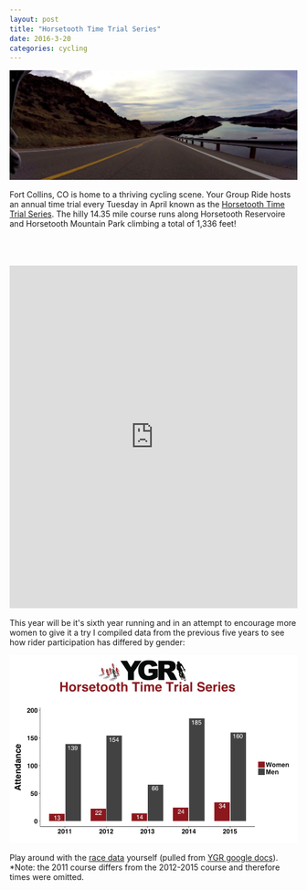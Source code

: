 ```yaml
---
layout: post
title: "Horsetooth Time Trial Series"
date: 2016-3-20 
categories: cycling
---
```

![HTdams](/images/dams_handlebar.jpg "HTDam Soldier Hill Descent")

Fort Collins, CO is home to a thriving cycling scene. Your Group Ride hosts an annual time trial every Tuesday in April known as the [Horsetooth Time Trial Series][HTTT flyer]. The hilly 14.35 mile course runs along Horsetooth Reservoire and Horsetooth Mountain Park climbing a total of 1,336 feet!	
<br>
<br>
<br>
<iframe style="width:100%;height:600px;" src="https://veloviewer.com/segments/1213731/embed2" frameborder="0" scrolling="no"></iframe>	

	

This year will be it's sixth year running and in an attempt to encourage more women to give it a try I compiled data from the previous five years to see how rider participation has differed by gender:	



![plot HTTT attendance by year and gender](/images/plot.yeargender.HTTT.png "HTTT Plot")	


	
Play around with the [race data][results] yourself (pulled from [YGR google docs][YGR drive]). *Note: the 2011 course differs from the 2012-2015 course and therefore times were omitted.


[results]: https://github.com/skammlade/projects/blob/master/HTTT/HTTT.csv
[YGR drive]: https://docs.google.com/spreadsheets/d/1dNnqC5YTzURecVyo8U4a_RAv-KwQoJtCwnjseIOjg1g/pub?output=html
[HTTT flyer]: http://yourgroupride.com/index.php/local-races/horsetooth-time-trial-series